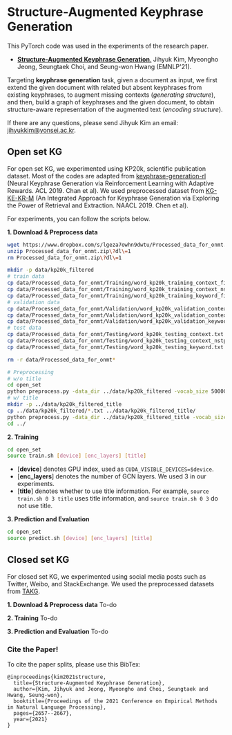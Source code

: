 # Structure-Augmented Keyphrase Generation

This PyTorch code was used in the experiments of the research paper.

* [**Structure-Augmented Keyphrase Generation**.](https://aclanthology.org/2021.emnlp-main.209.pdf) Jihyuk Kim, Myeongho Jeong, Seungtaek Choi, and Seung-won Hwang (EMNLP'21).

Targeting **keyphrase generation** task, 
given a document as input,
we first extend the given document with related but absent keyphrases from existing keyphrases, to augment missing contexts (_generating structure_), and then, build a graph of keyphrases and the given document, to obtain structure-aware representation of the augmented text (_encoding structure_).

If there are any questions, please send Jihyuk Kim an email: jihyukkim@yonsei.ac.kr.

## Open set KG

For open set KG, we experimented using KP20k, scientific publication dataset.
Most of the codes are adapted from [keyphrase-generation-rl](https://github.com/kenchan0226/keyphrase-generation-rl) (Neural Keyphrase Generation via Reinforcement Learning with Adaptive Rewards. ACL 2019. Chan et al).
We used preprocessed dataset from [KG-KE-KR-M](https://github.com/Chen-Wang-CUHK/KG-KE-KR-M) (An Integrated Approach for Keyphrase Generation via Exploring the Power of Retrieval and Extraction. NAACL 2019. Chen et al).
<!-- ([Link](https://www.dropbox.com/s/lgeza7owhn9dwtu/Processed_data_for_onmt.zip?dl=1)) -->

For experiments, you can follow the scripts below.

**1. Download & Preprocess data**

```bash
wget https://www.dropbox.com/s/lgeza7owhn9dwtu/Processed_data_for_onmt.zip?dl=1
unzip Processed_data_for_onmt.zip\?dl\=1 
rm Processed_data_for_onmt.zip\?dl\=1 

mkdir -p data/kp20k_filtered
# train data
cp data/Processed_data_for_onmt/Training/word_kp20k_training_context_filtered.txt data/kp20k_filtered/train_src.txt
cp data/Processed_data_for_onmt/Training/word_kp20k_training_context_nstpws_sims_retrieved_keyphrases_filtered.txt data/kp20k_filtered/train_ret.txt
cp data/Processed_data_for_onmt/Training/word_kp20k_training_keyword_filtered.txt data/kp20k_filtered/train_trg.txt
# validation data
cp data/Processed_data_for_onmt/Validation/word_kp20k_validation_context_filtered.txt data/kp20k_filtered/valid_src.txt
cp data/Processed_data_for_onmt/Validation/word_kp20k_validation_context_nstpws_sims_retrieved_keyphrases_filtered.txt data/kp20k_filtered/valid_ret.txt
cp data/Processed_data_for_onmt/Validation/word_kp20k_validation_keyword_filtered.txt data/kp20k_filtered/valid_trg.txt
# test data
cp data/Processed_data_for_onmt/Testing/word_kp20k_testing_context.txt data/kp20k_filtered/test_src.txt
cp data/Processed_data_for_onmt/Testing/word_kp20k_testing_context_nstpws_sims_retrieved_keyphrases_filtered.txt data/kp20k_filtered/test_ret.txt
cp data/Processed_data_for_onmt/Testing/word_kp20k_testing_keyword.txt data/kp20k_filtered/test_trg.txt

rm -r data/Processed_data_for_onmt*

# Preprocessing
# w/o title
cd open_set
python preprocess.py -data_dir ../data/kp20k_filtered -vocab_size 50000
# w/ title
mkdir -p ../data/kp20k_filtered_title
cp ../data/kp20k_filtered/*.txt ../data/kp20k_filtered_title/
python preprocess.py -data_dir ../data/kp20k_filtered_title -vocab_size 50000 -use_title
cd ../
```

**2. Training**

```bash
cd open_set
source train.sh [device] [enc_layers] [title]
```
	
* \[**device**\] denotes GPU index, used as ``CUDA_VISIBLE_DEVICES=$device``.
* \[**enc_layers**\] denotes the number of GCN layers. We used 3 in our experiments.
* \[**title**\] denotes whether to use title information. For example, ``source train.sh 0 3 title`` uses title information, and ``source train.sh 0 3`` do not use title.


**3. Prediction and Evaluation**

```bash
cd open_set
source predict.sh [device] [enc_layers] [title]
```


## Closed set KG
For closed set KG, we experimented using social media posts such as Twitter, Weibo, and StackExchange.
We used the preprocessed datasets from  [TAKG](https://github.com/yuewang-cuhk/TAKG).

**1. Download & Preprocess data**
To-do

**2. Training**
To-do

**3. Prediction and Evaluation**
To-do


### Cite the Paper!

To cite the paper splits, please use this BibTex:

```
@inproceedings{kim2021structure,
  title={Structure-Augmented Keyphrase Generation},
  author={Kim, Jihyuk and Jeong, Myeongho and Choi, Seungtaek and Hwang, Seung-won},
  booktitle={Proceedings of the 2021 Conference on Empirical Methods in Natural Language Processing},
  pages={2657--2667},
  year={2021}
}
```



<!-- <p align="center">
  <img align="center" src="docs/images/overall_approach.png" />
</p>
<p align="center">
  <b>Figure:</b> Overall approach of structure-augmented keyphrase generation on two scenarios (closed/open-set keyphrase).
</p> -->



<!-- ### Run the Code!

#### Prerequisite
- ```$ sudo apt-get install p7zip```
- PyTorch 1.0
- Other requirements are listed in `requirements.txt`.

#### 1. Preprocess Dataset

We provided a shell script `dataset/yelp2013/download_yelp.sh` that downloads and preprocess the Yelp 2013 dataset. Preprocessing can be similarly done with other datasets as well (see below for download links).

We also provided the vocabulary and word vectors used in our experiments (in the `predefined_vocab/yelp2013` directory) to better replicate the results reported in the paper.

#### 2. Train and Test the Models

The `src/main.py` trains the model using the given training and dev sets, and subsequently tests the model on the given test set. There are multiple arguments that need to be set, but the most important (and mandatory) ones are the following:

- `model_type`: the type and method of customization, which can be assigned as either `BiLSTM` (no customization), or `<location>[_basis]_cust`, where `<location>` can be any of the following: word, encoder, attention, linear, bias.
- `domain`: the dataset directory name (e.g. yelp2013)
- `num_bases`: the number of bases (only required when basis customization is used)

An example execution is:

~~~bash
python3 -W ignore main.py \
--model_type linear_basis_cust \
--num_bases 4 \
--domain yelp2013 \
--vocab_dir ../predefined_vocab/yelp2013/42939.vocab \
--pretrained_word_em_dir ../predefined_vocab/yelp2013/word_vectors.npy \
--train_datadir ../dataset/yelp2013/processed_data/train.txt \
--dev_datadir ../dataset/yelp2013/processed_data/dev.txt \
--test_datadir ../dataset/yelp2013/processed_data/test.txt \
--meta_dim 64 \
--key_query_size 64 \
--word_dim 300 \
--state_size 256 \
--valid_step 1000 \
~~~

### Download the Datasets!

There are three datasets used in the paper: Yelp 2013, AAPR, and PolMed.

To download Yelp 2013, refer to the following <a href="https://drive.google.com/open?id=1PxAkmPLFMnfom46FMMXkHeqIxDbA16oy">link</a> from the original authors.

Although they were constructed by different authors (please refer to these links for <a href="https://github.com/lancopku/AAPR">AAPR</a> and <a href="https://www.figure-eight.com/">PolMed</a>, we use specific data splits for the AAPR and PolMed datasets.
Download our splits <a href="https://github.com/zizi1532/BasisCustomize/releases/download/1.0/datasets.zip">here</a>.

### Cite the Paper!

To cite the paper/code/data splits, please use this BibTex:

```
@article{kim2019categorical,
	Author = {Jihyeok Kim and Reinald Kim Amplayo and Kyungjae Lee and Sua Sung and Minji Seo and Seung-won Hwang},
	Journal = {TACL},
	Year = {2019},
	Title = {Categorical Metadata Representation for Customized Text Classification}
}
``` -->



